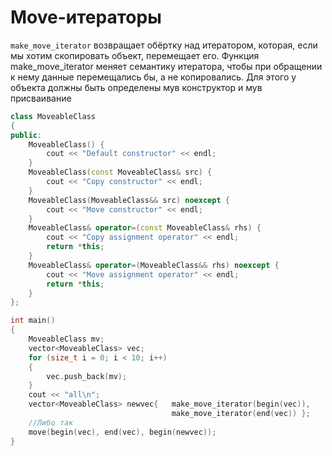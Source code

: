 # Move-итераторы
`make_move_iterator` возвращает обёртку над итератором, которая, если мы хотим скопировать объект, перемещает его. Функция make_move_iterator меняет семантику итератора, чтобы при обращении к нему данные перемещались бы, а не копировались. Для этого у объекта должны быть определены мув конструктор и мув присваивание

```cpp
class MoveableClass
{
public:
	MoveableClass() {
		cout << "Default constructor" << endl;
	}
	MoveableClass(const MoveableClass& src) {
		cout << "Copy constructor" << endl;
	}
	MoveableClass(MoveableClass&& src) noexcept {
		cout << "Move constructor" << endl;
	}
	MoveableClass& operator=(const MoveableClass& rhs) {
		cout << "Copy assignment operator" << endl;
		return *this;
	}
	MoveableClass& operator=(MoveableClass&& rhs) noexcept {
		cout << "Move assignment operator" << endl;
		return *this;
	}
};

int main()
{
	MoveableClass mv;
	vector<MoveableClass> vec;
	for (size_t i = 0; i < 10; i++)
	{
		vec.push_back(mv);
	}
	cout << "all\n";
	vector<MoveableClass> newvec{	make_move_iterator(begin(vec)), 
									make_move_iterator(end(vec)) };
	//Либо так
	move(begin(vec), end(vec), begin(newvec));
}
```